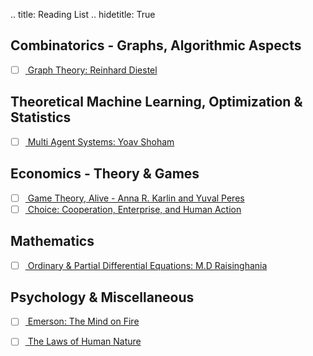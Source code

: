 .. title: Reading List
.. hidetitle: True


## Combinatorics - Graphs, Algorithmic Aspects
- [ ] [ Graph Theory: Reinhard Diestel]()

## Theoretical Machine Learning, Optimization & Statistics
- [ ] [ Multi Agent Systems: Yoav Shoham]()

## Economics - Theory & Games
- [ ] [ Game Theory, Alive - Anna R. Karlin and Yuval Peres]()
- [ ] [ Choice: Cooperation, Enterprise, and Human Action](https://www.goodreads.com/book/show/24945159-choice)

## Mathematics
- [ ] [ Ordinary & Partial Differential Equations: M.D Raisinghania]()

## Psychology & Miscellaneous
- [ ] [ Emerson: The Mind on Fire](https://www.goodreads.com/book/show/138998.Emerson)
- [ ] [ The Laws of Human Nature](https://www.goodreads.com/book/show/39330937-the-laws-of-human-nature)

